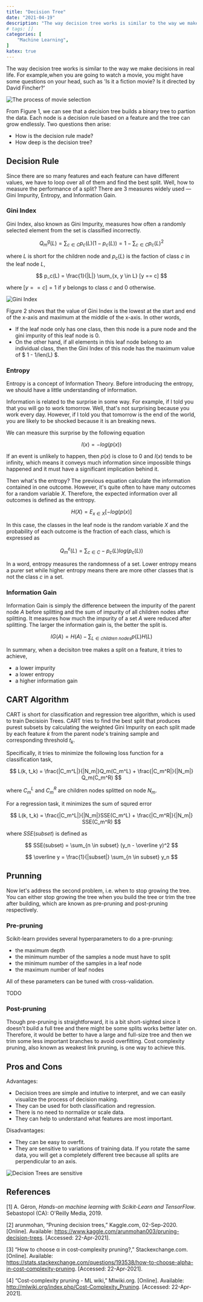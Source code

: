 ```yaml
---
title: "Decision Tree"
date: "2021-04-19"
description: "The way decision tree works is similar to the way we make decisions in real life. For example,when you are going to watch a movie, you might have some questions on your head, such as 'Is it a fiction movie? Is it directed by David Fincher?'"
# tags: []
categories: [
    "Machine Learning",
]
katex: true
---
```



The way decision tree works is similar to the way we make decisions in real life. For example,when you are going to watch a movie, you might have some questions on your head, such as 'Is it a fiction movie? Is it directed by David Fincher?'



![The process of movie selection](/blog/post/images/decision-tree-explain.png "Figure 1: The process of movie selection")



From Figure 1, we can see that a decision tree builds a binary tree to partion the data. Each node is a decision rule based on a feature and the tree can grow endlessly. Two questions then arise:

- How is the decision rule made?
- How deep is the decision tree?



## Decision Rule

Since there are so many features and each feature can have different values, we have to loop over all of them and find the best split. Well, how to measure the performance of a split? There are 3 measures widely used — Gini Impurity, Entropy, and Information Gain. 	



### Gini Index

Gini Index, also known as Gini Impurity, measures how often a randomly selected element from the set is classified incorrectly.




$$
Q_m^g(L) = \sum_{c \in C } p_c(L) (1 - p_c(L)) = 1 - \sum_{c \in C } p_c(L)^2
$$



where $L$ is short for the children node and $p_c(L)$ is the faction of class $c$ in the leaf node $L$,


$$
p_c(L) = \frac{1}{|L|} \sum_{x, y \in L} [y == c]
$$



where $[y == c] = 1$  if $y$ belongs to class $c$ and 0 otherwise.



![Gini Index](/blog/post/images/gini-index.png "Figure 2: The plot of Gini Index")



Figure 2 shows that the value of Gini Index is the lowest at the start and end of the x-axis and maximum at the middle of the x-axis. In other words,

- If the leaf node only has one class, then this node is a pure node and the gini impurity of this leaf node is 0.
- On the other hand, if all elements in this leaf node belong to an individual class, then the Gini Index of this node has the maximum value of $ 1 - 1/len(L) $.



### Entropy

Entropy is a concept of Information Theory. Before introducing the entropy, we should have a little understanding of information.

Information is related to the surprise in some way. For example, if I told you that you will go to work tomorrow. Well, that's not surprising because you work every day. However, if I told you that tomorrow is the end of the world, you are likely to be shocked because it is an breaking news.

We can measure this surprise by the following equation



$$
I(x) = -log(p(x))
$$



If an event is unlikely to happen, then $p(x)$ is close to 0 and $I(x)$ tends to be infinity, which means it conveys much information since impossible things happened and it must have a significant implication behind it.



Then what's the entropy? The previous equation calculate the information contained in one outcome. However, it's quite often to have many outcomes for a random variable $X$. Therefore, the expected information over all outcomes is defined as the entropy.



$$
H(X) = E_{x \in X}[-log(p(x)]
$$



In this case, the classes in the leaf node is the random variable $X$ and the probability of each outcome is the fraction of each class, which is expressed as



$$
Q_m^e(L) = \sum_{c \in C}- p_c(L) log(p_c(L))
$$



In a word, entropy measures the randomness of a set. Lower entropy means a purer set while higher entropy means there are more other classes that is not the class $c$ in a set.



### Information Gain



Information Gain is simply the difference between the impurity of the parent node $A$ before splitting and the sum of impurity of all children nodes after splitting. It measures how much the impurity of a set $A$ were reduced after splitting. The larger the information gain is, the better the split is.




$$
IG(A) = H(A) - \sum_{L \in children \ nodes} p(L) H(L)
$$



In summary, when a decisiton tree makes a split on a feature, it tries to achieve,

- a lower impurity
- a lower entropy
- a higher information gain



## CART Algorithm



CART is short for classification and regression tree algorithm, which is used to train Decisioin Trees. CART tries to find the best split that produces purest subsets by calculating the weighted Gini Impurity on each split made by each feature $k$ from the parent node's training sample and corresponding threshold $t_k$.



Specifically, it tries to minimize the following loss function for a classification task,

$$
L(k, t_k) = \frac{|C_m^L|}{|N_m|}Q_m(C_m^L) + \frac{|C_m^R|}{|N_m|} Q_m(C_m^R)
$$



where $C_m^L$ and $C_m^R$ are children nodes splitted on node $N_m$.



For a regression task, it minimizes the sum of squred error



$$
L(k, t_k) = \frac{|C_m^L|}{|N_m|}SSE(C_m^L) + \frac{|C_m^R|}{|N_m|} SSE(C_m^R)
$$



where $SSE(subset)$ is defined as



$$
SSE(subset) = \sum_{n \in subset} (y_n - \overline y)^2
$$


$$
\overline y = \frac{1}{|subset|} \sum_{n \in subset} y_n
$$


## Prunning



Now let's address the second problem, i.e. when to stop growing the tree. You can either stop growing the tree when you build the tree or trim the tree after building, which are known as pre-pruning and post-pruning respectively.



### Pre-pruning

Scikit-learn provides several hyperparameters to do a pre-pruning:

- the maximum depth
- the minimum number of the samples a node must have to split
- the minimum number of the samples in a leaf node
- the maximum number of leaf nodes



All of these parameters can be tuned with cross-validation.



TODO



### Post-pruning

Though pre-pruning is straightforward, it is a bit short-sighted since it doesn't build a full tree and there might be some splits works better later on. Therefore, it would be better to have a large and full-size tree and then we trim some less important branches to avoid overfitting. Cost complexity pruning, also known as weakest link pruning, is one way to achieve this.





## Pros and Cons

Advantages:

- Decision trees are simple and intutive to interpret, and we can easily visualize the process of decision making.
- They can be used for both classification and regression.
- There is no need to normalize or scale data.
- They can help to understand what features are most important.

Disadvantages:

- They can be easy to overfit.
- They are sensitive to variations of training data. If you rotate the same data, you will get a completely different tree because all splits are perpendicular to an axis.



![Decision Trees are sensitive](/blog/post/images/decision-tree-sensitve.png "Figure 3: senstivity to variations of training set (Hands-on machine learning 2019)")



## References

[1] A. Géron, *Hands-on machine learning with Scikit-Learn and TensorFlow*. Sebastopol (CA): O'Reilly Media, 2019.

[2] arunmohan, “Pruning decision trees,” Kaggle.com, 02-Sep-2020. [Online]. Available: https://www.kaggle.com/arunmohan003/pruning-decision-trees. [Accessed: 22-Apr-2021].

[3] “How to choose α in cost-complexity pruning?,” Stackexchange.com. [Online]. Available: https://stats.stackexchange.com/questions/193538/how-to-choose-alpha-in-cost-complexity-pruning. [Accessed: 22-Apr-2021].

[4] “Cost-complexity pruning - ML wiki,” Mlwiki.org. [Online]. Available: http://mlwiki.org/index.php/Cost-Complexity_Pruning. [Accessed: 22-Apr-2021].

